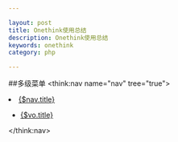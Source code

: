 ```yaml
---

layout: post
title: Onethink使用总结
description: Onethink使用总结
keywords: onethink
category: php

---
```

##多级菜单
	<think:nav name="nav" tree="true">
		<li>
			<a href="{$nav.url|get_nav_url}">{$nav.title}</a>
			<if condition="is_array($nav['_'])">
			<ul>
				<volist name="nav['_']" id="vo">
				<li>
					<a href="{$vo.url|get_nav_url}">{$vo.title}</a>
				</li>
				</volist>
			</ul>
			</if>
		</li>
	</think:nav>
